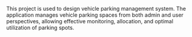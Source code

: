 This project is used to design vehicle parking management system.
The application manages vehicle parking spaces from both admin and user perspectives, allowing effective monitoring, allocation, and optimal utilization of parking spots.

